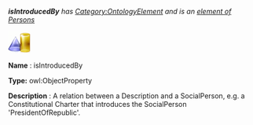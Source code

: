 ___isIntroducedBy__ 
 has
 [Category:OntologyElement](../../Category/OntologyElement "Category:OntologyElement") 
 and is an
 [element of](../../Property/ElementOf "Property:ElementOf") 
[Persons](../../Submissions/Persons "Submissions:Persons")_




  





[![ObjectProperty](../public/images/thumb/c/c3/ObjectProperty.gif/45px-ObjectProperty.gif)](../../Image/ObjectProperty.gif "ObjectProperty")


__Name__ 
 : isIntroducedBy
 



__Type:__ 
 owl:ObjectProperty
 



__Description__ 
 : A relation between a Description and a SocialPerson, e.g. a Constitutional Charter that introduces the SocialPerson 'PresidentOfRepublic'.